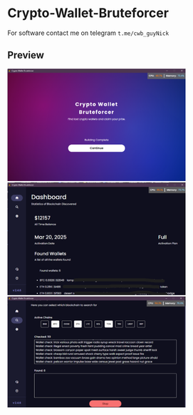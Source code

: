 # Crypto-Wallet-Bruteforcer

For software contact me on telegram `t.me/cwb_guyNick`

## Preview
<img src="assets/preview_1.png" width="400" />
<img src="assets/preview_2.png" width="400" />
<img src="assets/preview_3.png" width="400" />
